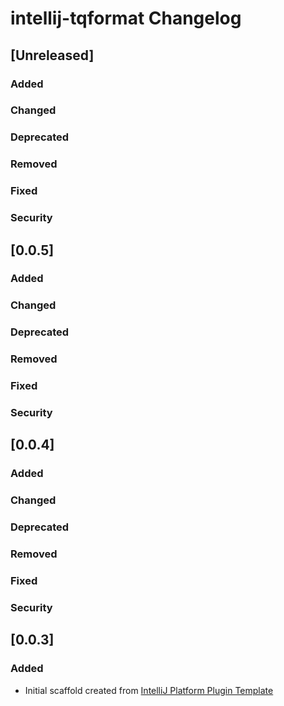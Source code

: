 <!-- Keep a Changelog guide -> https://keepachangelog.com -->

# intellij-tqformat Changelog

## [Unreleased]
### Added

### Changed

### Deprecated

### Removed

### Fixed

### Security
## [0.0.5]
### Added

### Changed

### Deprecated

### Removed

### Fixed

### Security
## [0.0.4]
### Added

### Changed

### Deprecated

### Removed

### Fixed

### Security
## [0.0.3]
### Added
- Initial scaffold created from [IntelliJ Platform Plugin Template](https://github.com/JetBrains/intellij-platform-plugin-template)
